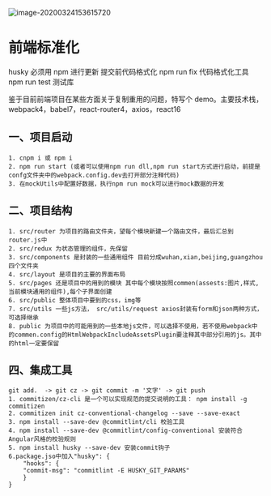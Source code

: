 ![image-20200324153615720](https://www.travis-ci.org/jiangtong/frontTemplate.svg?branch=master)

# 前端标准化

husky 必须用 npm 进行更新 提交前代码格式化
npm run fix 代码格式化工具
npm run test 测试库

鉴于目前前端项目在某些方面关于复制重用的问题，特写个 demo。主要技术栈，webpack4，babel7，react-router4，axios，react16

## 一、项目启动

    1. cnpm i 或 npm i
    2. npm run start (或者可以使用npm run dll,npm run start方式进行启动，前提是confg文件夹中的webpack.config.dev去打开部分注释代码)
    3. 在mockUtils中配置好数据，执行npm run mock可以进行mock数据的开发

## 二、项目结构

    1. src/router 为项目的路由文件夹，望每个模块新建一个路由文件，最后汇总到router.js中
    2. src/redux 为状态管理的组件，先保留
    3. src/components 是封装的一些通用组件 目前分成wuhan,xian,beijing,guangzhou四个文件夹
    4. src/layout 是项目的主要的界面布局
    5. src/pages 还是项目中的用到的模块 其中每个模块按照commen(assests:图片,样式,当前模块通用的组件),每个子界面创建
    6. src/public 整体项目中要到的css，img等
    7. src/utils 一些js方法， src/utils/request axios封装有form和json两种方式，可选择继承
    8. public 为项目中的可能用到的一些本地js文件，可以选择不使用，若不使用webpack中的commen.config的HtmlWebpackIncludeAssetsPlugin要注释其中部分引用的js。其中的html一定要保留

## 四、集成工具

    git add.  -> git cz -> git commit -m '文字' -> git push
    1. commitizen/cz-cli 是一个可以实现规范的提交说明的工具： npm install -g commitizen
    2. commitizen init cz-conventional-changelog --save --save-exact
    3. npm install --save-dev @commitlint/cli 校验工具
    4. npm install --save-dev @commitlint/config-conventional 安装符合Angular风格的校验规则
    5. npm install husky --save-dev 安装commit钩子
    6.package.jso中加入"husky": {
        "hooks": {
        "commit-msg": "commitlint -E HUSKY_GIT_PARAMS"
        }
    }
    
    
